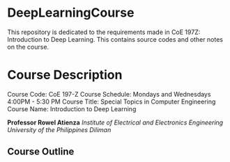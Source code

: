 # DeepLearningCourse
This repository is dedicated to the requirements made in CoE 197Z: Introduction to Deep Learning. This contains source codes and other notes on the course. 

# Course Description
Course Code: CoE 197-Z
Course Schedule: Mondays and Wednesdays 4:00PM - 5:30 PM
Course Title: Special Topics in Computer Engineering
Course Name: Introduction to Deep Learning

**Professor Rowel Atienza**
_Institute of Electrical and Electronics Engineering_
_University of the Philippines Diliman_
## Course Outline
